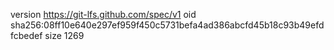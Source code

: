 version https://git-lfs.github.com/spec/v1
oid sha256:08ff10e640e297ef959f450c5731befa4ad386abcfd45b18c93b49efdfcbedef
size 1269
